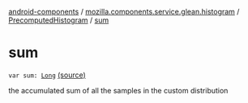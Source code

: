 [android-components](../../index.md) / [mozilla.components.service.glean.histogram](../index.md) / [PrecomputedHistogram](index.md) / [sum](./sum.md)

# sum

`var sum: `[`Long`](https://kotlinlang.org/api/latest/jvm/stdlib/kotlin/-long/index.html) [(source)](https://github.com/mozilla-mobile/android-components/blob/master/components/service/glean/src/main/java/mozilla/components/service/glean/histogram/PrecomputedHistogram.kt#L33)

the accumulated sum of all the samples in the custom distribution


